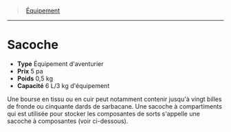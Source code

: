 ﻿---
!EquipmentItem
Type: Équipement d'aventurier
Price: 5 pa
Weight: 0,5 kg
Capacity: 6 L/3 kg d'équipement
Id: equipment_hd.md#sacoche
ParentLink: equipment_hd.md#Équipement
Name: Sacoche
ParentName: Équipement
NameLevel: 1
Attributes:
  Name: Sacoche
  Markdown: >+
    # <!--Name-->Sacoche<!--/Name-->


    - **Type** <!--Type-->Équipement d'aventurier<!--/Type-->

    - **Prix** <!--Price-->5 pa<!--/Price-->

    - **Poids** <!--Weight-->0,5 kg<!--/Weight-->

    - **Capacité** <!--Capacity-->6 L/3 kg d'équipement<!--/Capacity-->


    Une bourse en tissu ou en cuir peut notamment contenir jusqu'à vingt billes de fronde ou cinquante dards de sarbacane. Une sacoche à compartiments qui est utilisée pour stocker les composantes de sorts s'appelle une sacoche à composantes (voir ci-dessous).

  Type: Équipement d'aventurier
  Price: 5 pa
  Weight: 0,5 kg
  Capacity: 6 L/3 kg d'équipement
AttributesDictionary: >+
  Name: Sacoche

  Markdown: >+

    # <!--Name-->Sacoche<!--/Name-->





    - **Type** <!--Type-->Équipement d'aventurier<!--/Type-->



    - **Prix** <!--Price-->5 pa<!--/Price-->



    - **Poids** <!--Weight-->0,5 kg<!--/Weight-->



    - **Capacité** <!--Capacity-->6 L/3 kg d'équipement<!--/Capacity-->





    Une bourse en tissu ou en cuir peut notamment contenir jusqu'à vingt billes de fronde ou cinquante dards de sarbacane. Une sacoche à compartiments qui est utilisée pour stocker les composantes de sorts s'appelle une sacoche à composantes (voir ci-dessous).



  Type: Équipement d'aventurier

  Price: 5 pa

  Weight: 0,5 kg

  Capacity: 6 L/3 kg d'équipement

---
> [Équipement](hd_equipment.md)

---

# Sacoche

- **Type** Équipement d'aventurier
- **Prix** 5 pa
- **Poids** 0,5 kg
- **Capacité** 6 L/3 kg d'équipement

Une bourse en tissu ou en cuir peut notamment contenir jusqu'à vingt billes de fronde ou cinquante dards de sarbacane. Une sacoche à compartiments qui est utilisée pour stocker les composantes de sorts s'appelle une sacoche à composantes (voir ci-dessous).

